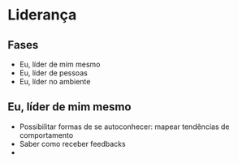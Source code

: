 # Liderança

## Fases

- Eu, líder de mim mesmo
- Eu, líder de pessoas
- Eu, líder no ambiente

## Eu, líder de mim mesmo

- Possibilitar formas de se autoconhecer: mapear tendências de comportamento
- Saber como receber feedbacks
- 
